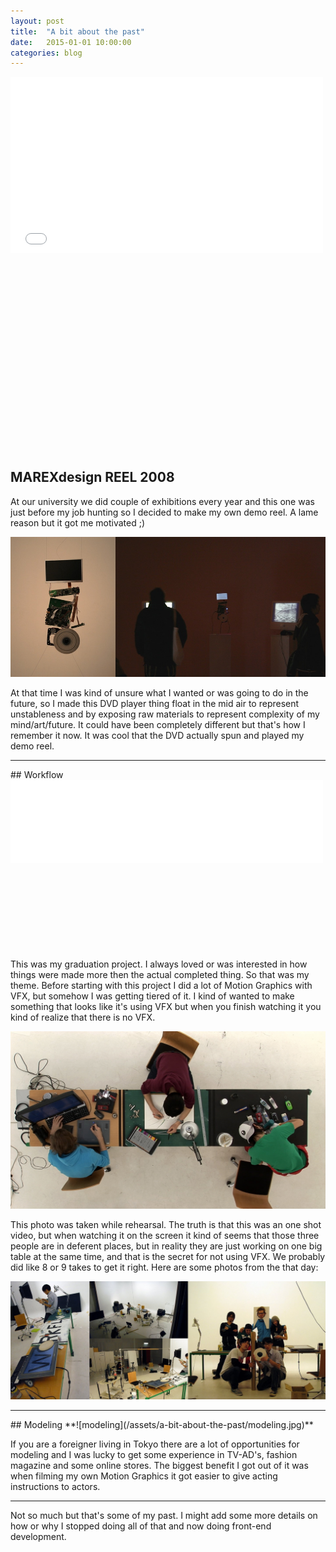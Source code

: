 ```yaml
---
layout: post
title:  "A bit about the past"
date:   2015-01-01 10:00:00
categories: blog
---
```


<div class="video-container" style="padding-bottom: 62.25%;">
<iframe src="//player.vimeo.com/video/50461073?title=0&amp;byline=0&amp;portrait=0" width="500" height="282" frameborder="0"></iframe>
</div>

## MAREXdesign REEL 2008
At our university we did couple of exhibitions every year and this one was just before my job hunting so I decided to make my own demo reel. A lame reason but it got me motivated ;)

**![MAREXdesign REEL 2008](/assets/a-bit-about-the-past/demoreel-2008.jpg)**

At that time I was kind of unsure what I wanted or was going to do in the future, so I made this DVD player thing float in the mid air to represent unstableness and by exposing raw materials to represent complexity of my mind/art/future. It could have been completely different but that's how I remember it now. It was cool that the DVD actually spun and played my demo reel.

<hr>
## Workflow
<div class="video-container" style="padding-bottom: 27%;">
<iframe src="//player.vimeo.com/video/50513026?title=0&amp;byline=0&amp;portrait=0" width="500" height="133" frameborder="0"></iframe>
</div>

This was my graduation project. I always loved or was interested in how things were made more then the actual completed thing. So that was my theme. Before starting with this project I did a lot of Motion Graphics with VFX, but somehow I was getting tiered of it. I kind of wanted to make something that looks like it's using VFX but when you finish watching it you kind of realize that there is no VFX.

**![Workflow](/assets/a-bit-about-the-past/workflow-table.jpg)**

This photo was taken while rehearsal. The truth is that this was an one shot video, but when watching it on the screen it kind of seems that those three people are in deferent places, but in reality they are just working on one big table at the same time, and that is the secret for not using VFX. We probably did like 8 or 9 takes to get it right. Here are some photos from the that day:

**![Workflow backs tage](/assets/a-bit-about-the-past/workflow-backstage.jpg)**

<hr>
## Modeling
**![modeling](/assets/a-bit-about-the-past/modeling.jpg)**

If you are a foreigner living in Tokyo there are a lot of opportunities for modeling and I was lucky to get some experience in TV-AD's, fashion magazine and some online stores. The biggest benefit I got out of it was when filming my own Motion Graphics it got easier to give acting instructions to actors.

<hr>
Not so much but that's some of my past. I might add some more details on how or why I stopped doing all of that and now doing front-end development.
